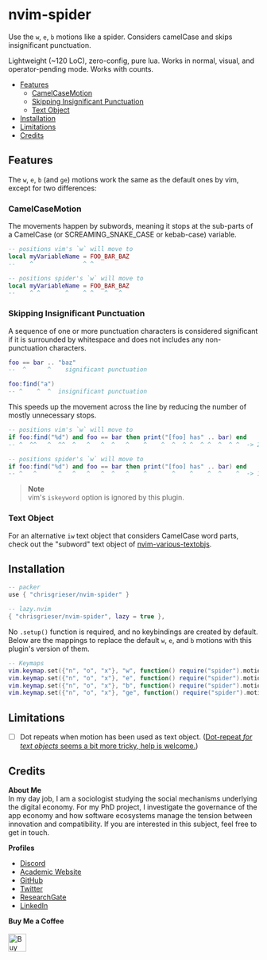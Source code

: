 # nvim-spider
Use the `w`, `e`, `b` motions like a spider. Considers camelCase and skips insignificant punctuation.

Lightweight (~120 LoC), zero-config, pure lua. Works in normal, visual, and operator-pending mode. Works with counts.

<!--toc:start-->
- [Features](#features)
	- [CamelCaseMotion](#camelcasemotion)
	- [Skipping Insignificant Punctuation](#skipping-insignificant-punctuation)
	- [Text Object](#text-object)
- [Installation](#installation)
- [Limitations](#limitations)
- [Credits](#credits)
<!--toc:end-->

## Features
The `w`, `e`, `b` (and `ge`) motions work the same as the default ones by vim, except for two differences:

### CamelCaseMotion
The movements happen by subwords, meaning it stops at the sub-parts of a CamelCase (or SCREAMING_SNAKE_CASE or kebab-case) variable.

```lua
-- positions vim's `w` will move to
local myVariableName = FOO_BAR_BAZ
--    ^              ^ ^

-- positions spider's `w` will move to
local myVariableName = FOO_BAR_BAZ
--    ^ ^       ^    ^ ^   ^   ^
```

### Skipping Insignificant Punctuation
A sequence of one or more punctuation characters is considered significant if it is surrounded by whitespace and does not includes any non-punctuation characters.

```lua
foo == bar .. "baz"
--  ^      ^    significant punctuation

foo:find("a")
-- ^    ^  ^  insignificant punctuation
```

This speeds up the movement across the line by reducing the number of mostly unnecessary stops.

```lua
-- positions vim's `w` will move to
if foo:find("%d") and foo == bar then print("[foo] has" .. bar) end
-- ^  ^^   ^  ^^  ^   ^   ^  ^   ^    ^    ^  ^  ^ ^  ^ ^  ^  ^ ^  -> 21

-- positions spider's `w` will move to
if foo:find("%d") and foo == bar then print("[foo] has" .. bar) end
-- ^   ^      ^   ^   ^   ^  ^   ^    ^       ^    ^    ^  ^    ^  -> 14
```

> __Note__  
> vim's `iskeyword` option is ignored by this plugin.

### Text Object
For an alternative `iw` text object that considers CamelCase word parts, check out the "subword" text object of [nvim-various-textobjs](https://github.com/chrisgrieser/nvim-various-textobjs).

## Installation

```lua
-- packer
use { "chrisgrieser/nvim-spider" }

-- lazy.nvim
{ "chrisgrieser/nvim-spider", lazy = true },
```

No `.setup()` function is required, and no keybindings are created by default. Below are the mappings to replace the default `w`, `e`, and `b` motions with this plugin's version of them.

```lua
-- Keymaps
vim.keymap.set({"n", "o", "x"}, "w", function() require("spider").motion("w") end, { desc = "Spider-w" })
vim.keymap.set({"n", "o", "x"}, "e", function() require("spider").motion("e") end, { desc = "Spider-e" })
vim.keymap.set({"n", "o", "x"}, "b", function() require("spider").motion("b") end, { desc = "Spider-b" })
vim.keymap.set({"n", "o", "x"}, "ge", function() require("spider").motion("ge") end, { desc = "Spider-ge" })
```


## Limitations
- [ ] Dot repeats when motion has been used as text object. ([Dot-repeat *for text objects* seems a bit more tricky, help is welcome.](https://github.com/chrisgrieser/nvim-various-textobjs/issues/7#issuecomment-1374861900))

## Credits
<!-- vale Google.FirstPerson = NO -->
__About Me__  
In my day job, I am a sociologist studying the social mechanisms underlying the digital economy. For my PhD project, I investigate the governance of the app economy and how software ecosystems manage the tension between innovation and compatibility. If you are interested in this subject, feel free to get in touch.

__Profiles__  
- [Discord](https://discordapp.com/users/462774483044794368/)
- [Academic Website](https://chris-grieser.de/)
- [GitHub](https://github.com/chrisgrieser/)
- [Twitter](https://twitter.com/pseudo_meta)
- [ResearchGate](https://www.researchgate.net/profile/Christopher-Grieser)
- [LinkedIn](https://www.linkedin.com/in/christopher-grieser-ba693b17a/)

__Buy Me a Coffee__  
<br>
<a href='https://ko-fi.com/Y8Y86SQ91' target='_blank'><img height='36' style='border:0px;height:36px;' src='https://cdn.ko-fi.com/cdn/kofi1.png?v=3' border='0' alt='Buy Me a Coffee at ko-fi.com' /></a>
